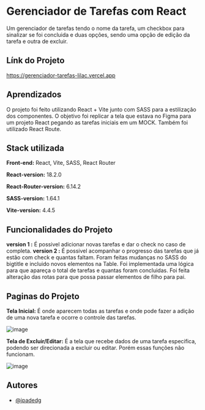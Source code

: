 # Gerenciador de Tarefas com React

Um gerenciador de tarefas tendo o nome da tarefa, um checkbox para sinalizar se foi concluida e duas opções, sendo uma opção de edição da tarefa e outra de excluir.


## Línk do Projeto

https://gerenciador-tarefas-lilac.vercel.app

## Aprendizados

O projeto foi feito utilizando React + Vite junto com SASS para a estilização dos componentes. O objetivo foi replicar a tela que estava no Figma para um projeto React pegando as tarefas iniciais em um MOCK. Também foi utilizado React Route. 


## Stack utilizada

**Front-end:** React, Vite, SASS, React Router

**React-version:** 18.2.0

**React-Router-version:** 6.14.2

**SASS-version:** 1.64.1

**Vite-version:** 4.4.5


## Funcionalidades do Projeto

**version 1 :** É possivel adicionar novas tarefas e dar o check no caso de completa.
**version 2 :** É possivel acompanhar o progresso das tarefas que já estão com check e quantas faltam. Foram feitas mudanças no SASS do bigtitle e incluido novos elementos na Table. Foi implementada uma lógica para que apareça o total de tarefas e quantas foram concluidas. Foi feita alteração das rotas para que possa passar elementos de filho para pai.

## Paginas do Projeto

**Tela Inicial:** É onde aparecem todas as tarefas e onde pode fazer a adição de uma nova tarefa e ocorre o controle das tarefas.

![image](https://github.com/jpadedg/gerenciadorTarefas/assets/57507707/a5c35e04-8c5c-4661-9bc2-8e275116c9a6)


**Tela de Excluir/Editar:** É a tela que recebe dados de uma tarefa especifica, podendo ser direcionada a excluir ou editar. Porém essas funções não funcionam.

![image](https://github.com/jpadedg/gerenciadorTarefas/assets/57507707/99c8a3a3-2224-416d-ba70-2c378f97df06)

## Autores

- [@jpadedg](https://www.github.com/jpadedg)

